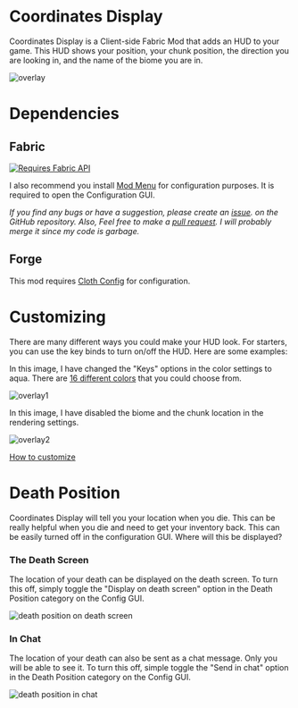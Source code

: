 # Coordinates Display

Coordinates Display is a Client-side Fabric Mod that adds an HUD to your game. This HUD shows your position, your chunk position, the direction you are looking in, and the name of the biome you are in.

![overlay](https://github.com/Boxadactle/coordinates-display/blob/main/img/overlay.png?raw=true)

# Dependencies

## Fabric

[![Requires Fabric API](https://i.imgur.com/Ol1Tcf8.png)](https://www.curseforge.com/minecraft/mc-mods/fabric-api)

I also recommend you install [Mod Menu](https://www.curseforge.com/minecraft/mc-mods/modmenu/) for configuration purposes. It is required to open the Configuration GUI.

*If you find any bugs or have a suggestion, please create an [issue](https://github.com/Boxadactle/coordinates-display/issues). on the GitHub repository. Also, Feel free to make a [pull request](https://github.com/Boxadactle/coordinates-display/pulls). I will probably merge it since my code is garbage.*

## Forge

This mod requires [Cloth Config](https://www.curseforge.com/minecraft/mc-mods/cloth-config) for configuration.

# Customizing

There are many different ways you could make your HUD look. For starters, you can use the key binds to turn on/off the HUD. Here are some examples:

In this image, I have changed the "Keys" options in the color settings to aqua. There are [16 different colors](https://www.digminecraft.com/lists/color_list_pc.php) that you could choose from.

![overlay1](https://github.com/Boxadactle/coordinates-display/blob/main/img/overlay1.png?raw=true)

In this image, I have disabled the biome and the chunk location in the rendering settings.

![overlay2](https://github.com/Boxadactle/coordinates-display/blob/main/img/overlay2.png?raw=true)

[How to customize](https://github.com/Boxadactle/coordinates-display/wiki/Configuration)

# Death Position

Coordinates Display will tell you your location when you die. This can be really helpful when you die and need to get your inventory back. This can be easily turned off in the configuration GUI. Where will this be displayed?

### The Death Screen

The location of your death can be displayed on the death screen. To turn this off, simply toggle the "Display on death screen" option in the Death Position category on the Config GUI.

![death position on death screen](https://github.com/Boxadactle/coordinates-display/blob/main/img/death%20screen.png?raw=true)

### In Chat

The location of your death can also be sent as a chat message. Only you will be able to see it. To turn this off, simple toggle the "Send in chat" option in the Death Position category on the Config GUI.

![death position in chat](https://github.com/Boxadactle/coordinates-display/blob/main/img/death%20location%20chat.png?raw=true)
